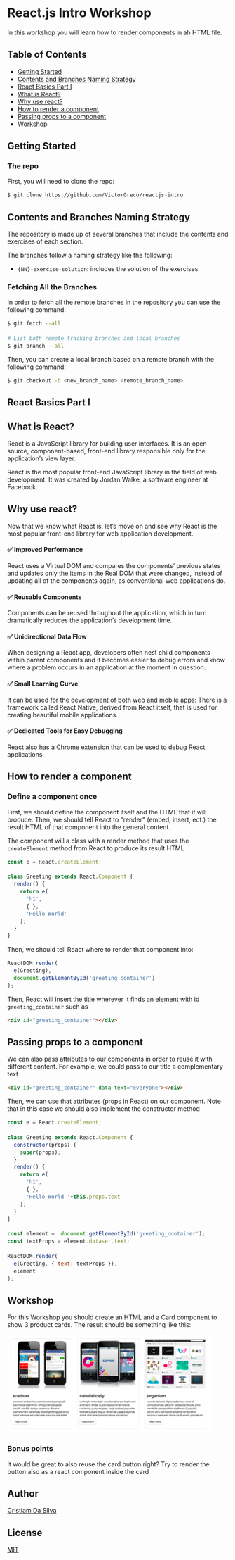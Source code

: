 # React.js Intro Workshop <!-- omit in toc -->

In this workshop you will learn how to render components in ah HTML file.

## Table of Contents <!-- omit in toc -->

- [Getting Started](#getting-started)
- [Contents and Branches Naming Strategy](#contents-and-branches-naming-strategy)
- [React Basics Part I](#react-basics-part-i)
- [What is React?](#what-is-react)
- [Why use react?](#why-use-react)
- [How to render a component](#how-to-render-a-component)
- [Passing props to a component](#passing-props-to-a-component)
- [Workshop](#workshop)

## Getting Started

### The repo

First, you will need to clone the repo:

```bash
$ git clone https://github.com/VictorGreco/reactjs-intro
```

## Contents and Branches Naming Strategy

The repository is made up of several branches that include the contents and exercises of each section.

The branches follow a naming strategy like the following:

- `{NN}-exercise-solution`: includes the solution of the exercises

### Fetching All the Branches

In order to fetch all the remote branches in the repository you can use the following command:

```bash
$ git fetch --all

# List both remote-tracking branches and local branches
$ git branch --all
```

Then, you can create a local branch based on a remote branch with the following command:

```bash
$ git checkout -b <new_branch_name> <remote_branch_name>
```

## React Basics Part I

## What is React?

React is a JavaScript library for building user interfaces. It is an open-source, component-based, front-end library responsible only for the application’s view layer.

React is the most popular front-end JavaScript library in the field of web development. It was created by Jordan Walke, a software engineer at Facebook.


## Why use react?

Now that we know what React is, let’s move on and see why React is the most popular front-end library for web application development.

#### ✅ Improved Performance

React uses a Virtual DOM and compares the components’ previous states and updates only the items in the Real DOM that were changed, instead of updating all of the components again, as conventional web applications do.

#### ✅ Reusable Components

Components can be reused throughout the application, which in turn dramatically reduces the application’s development time.

#### ✅ Unidirectional Data Flow

When designing a React app, developers often nest child components within parent components and it becomes easier to debug errors and know where a problem occurs in an application at the moment in question.

#### ✅ Small Learning Curve

It can be used for the development of both web and mobile apps: There is a framework called React Native, derived from React itself, that is used for creating beautiful mobile applications.

#### ✅ Dedicated Tools for Easy Debugging

React also has a Chrome extension that can be used to debug React applications.

## How to render a component

### Define a component once
First, we should define the component itself and the HTML that it will produce. Then, we should tell React to "render" (embed, insert, ect.) the result HTML of that component into the general content.

The component will a class with a render method that uses the `createElement` method from React to produce its result HTML
```js
const e = React.createElement;

class Greeting extends React.Component {
  render() {
    return e(
      'h1',
      { },
      'Hello World'
    );
  }
}
```
Then, we should tell React where to render that component into:
```js
ReactDOM.render(
  e(Greeting),
  document.getElementById('greeting_container')
);
```

Then, React will insert the title wherever it finds an element with id `greeting_container` such as
```html
<div id="greeting_container"></div>
```

## Passing props to a component
We can also pass attributes to our components in order to reuse it with different content. For example, we could pass to our title a complementary text
```html
<div id="greeting_container" data-text="everyone"></div>
```

Then, we can use that attributes (props in React) on our component. Note that in this case we should also implement the constructor method
```js
const e = React.createElement;

class Greeting extends React.Component {
  constructor(props) {
    super(props);
  }
  render() {
    return e(
      'h1',
      { },
      'Hello World '+this.props.text
    );
  }
}

const element =  document.getElementById('greeting_container');
const textProps = element.dataset.text;

ReactDOM.render(
  e(Greeting, { text: textProps }),
  element
);
```


## Workshop
For this Workshop you should create an HTML and a Card component to show 3 product cards. The result should be something like this:

![Cards](./cards.png)

### Bonus points
It would be great to also reuse the card button right? Try to render the button also as a react component inside the card

## Author <!-- omit in toc -->

[Cristiam Da Silva](https://github.com/cristiam86)

## License <!-- omit in toc -->

[MIT](https://choosealicense.com/licenses/mit/)
